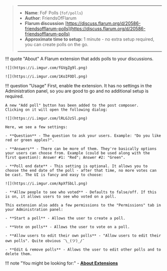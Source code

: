 > ---
> - **Name**: FoF Polls (`fof/polls`)
> - **Author**: FriendsOfFlarum
> - **Flarum discussion** [https://discuss.flarum.org/d/20586-friendsofflarum-polls](https://discuss.flarum.org/d/20586-friendsofflarum-polls)
> - **Approximate time to setup:** 1 minute - no extra setup required, you can create polls on the go.
>
> ---

!!! quote "About"
    A Flarum extension that adds polls to your discussions.

    ![](https://i.imgur.com/fGVgZg9l.png)

    ![](https://i.imgur.com/1KoIFODl.png)

!!! question "Usage"
    First, enable the extension. It has no settings in the Administration panel, so you are good to go and no additional setup is required.
    
    A new "Add poll" button has been added to the post composer.
    Clicking on it will open the following dialog:
    
    ![](https://i.imgur.com/lRLGJzSl.png)
    
    Here, we see a few settings:
    
    - **Question** - The question to ask your users. Example: "Do you like red or green apples?".
    
    - **Answers** - There can be more of them. They're basically options your users can choose from. Example (could be used along with the first question): Answer #1: "Red"; Answer #2: "Green".
    
    - **Poll end date** - This setting is optional. It allows you to choose the end date of the poll - after that time, no more votes can be cast. The UI is fancy and easy to choose:
    
    ![](https://i.imgur.com/ApXfSbLl.png)
    
    - **Allow people to see who voted** - Defaults to false/off. If this is on, it allows users to see who voted on a poll.
    
    This extension also adds a few permissions to the "Permissions" tab in your Administration panel:
    
    - **Start a poll** - Allows the user to create a poll.
    
    - **Vote on polls** - Allows the user to vote on a poll.
    
    - **Allow users to edit their own polls** - "Allow users to edit their own polls". Quite obvious ¯\_(ツ)_/¯
    
    - **Edit & remove polls** - Allows the user to edit other polls and to delete them.

!!! note "You might be looking for:"
    - **[About Extensions](/docs/how-to/extensions/about-extensions/)**

